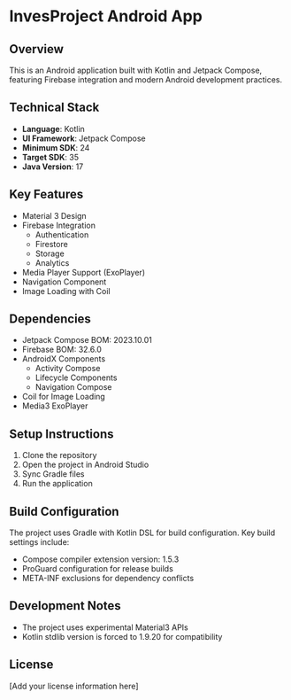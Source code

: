 # InvesProject Android App

## Overview
This is an Android application built with Kotlin and Jetpack Compose, featuring Firebase integration and modern Android development practices.

## Technical Stack
- **Language**: Kotlin
- **UI Framework**: Jetpack Compose
- **Minimum SDK**: 24
- **Target SDK**: 35
- **Java Version**: 17

## Key Features
- Material 3 Design
- Firebase Integration
  - Authentication
  - Firestore
  - Storage
  - Analytics
- Media Player Support (ExoPlayer)
- Navigation Component
- Image Loading with Coil

## Dependencies
- Jetpack Compose BOM: 2023.10.01
- Firebase BOM: 32.6.0
- AndroidX Components
  - Activity Compose
  - Lifecycle Components
  - Navigation Compose
- Coil for Image Loading
- Media3 ExoPlayer

## Setup Instructions
1. Clone the repository
2. Open the project in Android Studio
3. Sync Gradle files
4. Run the application

## Build Configuration
The project uses Gradle with Kotlin DSL for build configuration. Key build settings include:
- Compose compiler extension version: 1.5.3
- ProGuard configuration for release builds
- META-INF exclusions for dependency conflicts

## Development Notes
- The project uses experimental Material3 APIs
- Kotlin stdlib version is forced to 1.9.20 for compatibility

## License
[Add your license information here] 